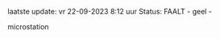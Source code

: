 laatste update: 
vr 22-09-2023  8:12   uur 
Status: FAALT - geel - 
<div class="service Y">microstation</div>